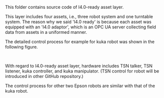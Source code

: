This folder contains source code of I4.0-ready asset layer.

This layer includes four assets, i.e., three robot system and one turntable system. The reason why we said 'I4.0 ready' is because each asset was equipped with an 'I4.0 adaptor', which is an OPC UA server collecting field data from assets in a uniformed manner.

The detailed control process for example for kuka robot was shown in the following figure.

<br/>

With regard to I4.0-ready asset layer, hardware includes TSN talker, TSN listener, kuka controller, and kuka manipulator. (TSN control for robot will be introduced in other GitHub repository.)

The control process for other two Epson robots are similar with that of the kuka robot.

